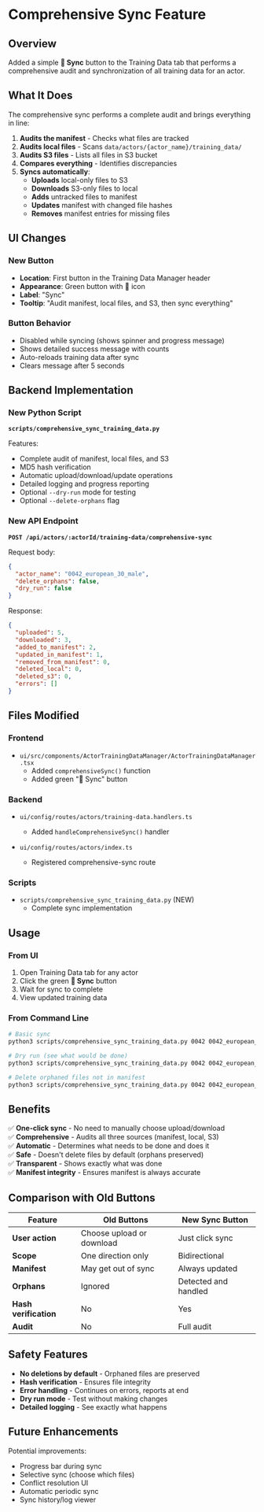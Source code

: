 # Comprehensive Sync Feature

## Overview

Added a simple **🔄 Sync** button to the Training Data tab that performs a comprehensive audit and synchronization of all training data for an actor.

## What It Does

The comprehensive sync performs a complete audit and brings everything in line:

1. **Audits the manifest** - Checks what files are tracked
2. **Audits local files** - Scans `data/actors/{actor_name}/training_data/`
3. **Audits S3 files** - Lists all files in S3 bucket
4. **Compares everything** - Identifies discrepancies
5. **Syncs automatically**:
   - **Uploads** local-only files to S3
   - **Downloads** S3-only files to local
   - **Adds** untracked files to manifest
   - **Updates** manifest with changed file hashes
   - **Removes** manifest entries for missing files

## UI Changes

### New Button
- **Location**: First button in the Training Data Manager header
- **Appearance**: Green button with 🔄 icon
- **Label**: "Sync"
- **Tooltip**: "Audit manifest, local files, and S3, then sync everything"

### Button Behavior
- Disabled while syncing (shows spinner and progress message)
- Shows detailed success message with counts
- Auto-reloads training data after sync
- Clears message after 5 seconds

## Backend Implementation

### New Python Script
**`scripts/comprehensive_sync_training_data.py`**

Features:
- Complete audit of manifest, local files, and S3
- MD5 hash verification
- Automatic upload/download/update operations
- Detailed logging and progress reporting
- Optional `--dry-run` mode for testing
- Optional `--delete-orphans` flag

### New API Endpoint
**`POST /api/actors/:actorId/training-data/comprehensive-sync`**

Request body:
```json
{
  "actor_name": "0042_european_30_male",
  "delete_orphans": false,
  "dry_run": false
}
```

Response:
```json
{
  "uploaded": 5,
  "downloaded": 3,
  "added_to_manifest": 2,
  "updated_in_manifest": 1,
  "removed_from_manifest": 0,
  "deleted_local": 0,
  "deleted_s3": 0,
  "errors": []
}
```

## Files Modified

### Frontend
- `ui/src/components/ActorTrainingDataManager/ActorTrainingDataManager.tsx`
  - Added `comprehensiveSync()` function
  - Added green "🔄 Sync" button

### Backend
- `ui/config/routes/actors/training-data.handlers.ts`
  - Added `handleComprehensiveSync()` handler
  
- `ui/config/routes/actors/index.ts`
  - Registered comprehensive-sync route

### Scripts
- `scripts/comprehensive_sync_training_data.py` (NEW)
  - Complete sync implementation

## Usage

### From UI
1. Open Training Data tab for any actor
2. Click the green **🔄 Sync** button
3. Wait for sync to complete
4. View updated training data

### From Command Line
```bash
# Basic sync
python3 scripts/comprehensive_sync_training_data.py 0042 0042_european_30_male

# Dry run (see what would be done)
python3 scripts/comprehensive_sync_training_data.py 0042 0042_european_30_male --dry-run

# Delete orphaned files not in manifest
python3 scripts/comprehensive_sync_training_data.py 0042 0042_european_30_male --delete-orphans
```

## Benefits

✅ **One-click sync** - No need to manually choose upload/download  
✅ **Comprehensive** - Audits all three sources (manifest, local, S3)  
✅ **Automatic** - Determines what needs to be done and does it  
✅ **Safe** - Doesn't delete files by default (orphans preserved)  
✅ **Transparent** - Shows exactly what was done  
✅ **Manifest integrity** - Ensures manifest is always accurate  

## Comparison with Old Buttons

| Feature | Old Buttons | New Sync Button |
|---------|-------------|-----------------|
| **User action** | Choose upload or download | Just click sync |
| **Scope** | One direction only | Bidirectional |
| **Manifest** | May get out of sync | Always updated |
| **Orphans** | Ignored | Detected and handled |
| **Hash verification** | No | Yes |
| **Audit** | No | Full audit |

## Safety Features

- **No deletions by default** - Orphaned files are preserved
- **Hash verification** - Ensures file integrity
- **Error handling** - Continues on errors, reports at end
- **Dry run mode** - Test without making changes
- **Detailed logging** - See exactly what happens

## Future Enhancements

Potential improvements:
- Progress bar during sync
- Selective sync (choose which files)
- Conflict resolution UI
- Automatic periodic sync
- Sync history/log viewer
